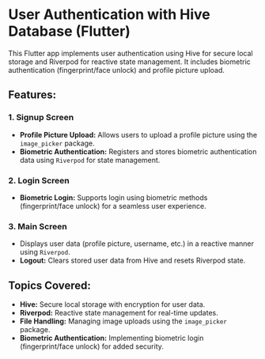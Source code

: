 # User Authentication with Hive Database (Flutter)

This Flutter app implements user authentication using Hive for secure local storage and Riverpod for reactive state management. It includes biometric authentication (fingerprint/face unlock) and profile picture upload.

## Features:

### 1. **Signup Screen**
- **Profile Picture Upload:** Allows users to upload a profile picture using the `image_picker` package.
- **Biometric Authentication:** Registers and stores biometric authentication data using `Riverpod` for state management.

### 2. **Login Screen**
- **Biometric Login:** Supports login using biometric methods (fingerprint/face unlock) for a seamless user experience.

### 3. **Main Screen**
- Displays user data (profile picture, username, etc.) in a reactive manner using `Riverpod`.
- **Logout:** Clears stored user data from Hive and resets Riverpod state.

## Topics Covered:
- **Hive:** Secure local storage with encryption for user data.
- **Riverpod:** Reactive state management for real-time updates.
- **File Handling:** Managing image uploads using the `image_picker` package.
- **Biometric Authentication:** Implementing biometric login (fingerprint/face unlock) for added security.

